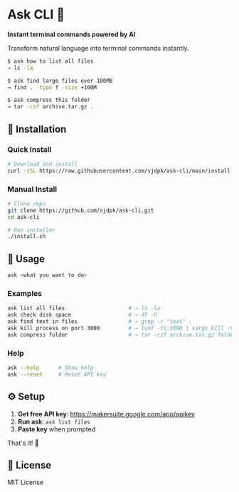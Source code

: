 # Ask CLI 🚀

**Instant terminal commands powered by AI**

Transform natural language into terminal commands instantly.

```bash
$ ask how to list all files
→ ls -la

$ ask find large files over 100MB
→ find . -type f -size +100M

$ ask compress this folder
→ tar -czf archive.tar.gz .
```

## 🚀 Installation

### Quick Install

```bash
# Download and install
curl -sSL https://raw.githubusercontent.com/sjdpk/ask-cli/main/install.sh | bash
```

### Manual Install

```bash
# Clone repo
git clone https://github.com/sjdpk/ask-cli.git
cd ask-cli

# Run installer
./install.sh
```

## 🎯 Usage

```bash
ask <what you want to do>
```

### Examples

```bash
ask list all files                    # → ls -la
ask check disk space                  # → df -h
ask find text in files                # → grep -r "text" .
ask kill process on port 3000         # → lsof -ti:3000 | xargs kill -9
ask compress folder                   # → tar -czf archive.tar.gz folder
```

### Help

```bash
ask --help      # Show help
ask --reset     # Reset API key
```

## ⚙️ Setup

1. **Get free API key**: https://makersuite.google.com/app/apikey
2. **Run ask**: `ask list files`
3. **Paste key** when prompted

That's it! 🎉

## 📝 License

MIT License
